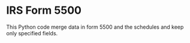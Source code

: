 # IRS Form 5500
This Python code merge data in form 5500 and the schedules and keep only specified fields.
